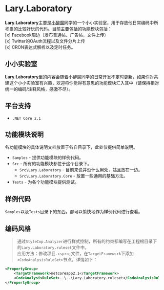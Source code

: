 # Lary.Laboratory
**Lary.Laboratory**主要是[小醉魔](https://lary.me)同学的一个小小实验室，用于存放他日常编码中所积累的比较好玩的代码。目前主要包括的功能模块包括：  
[x] Facebook周边（发布普通帖、广告帖，文件上传）  
[x] Twitter的OAuth流程以及文件分片上传  
[x] CRON表达式解析以及定时任务。  

## 小小实验室
**Lary.Laboratory**里的内容会随着小醉魔同学的日常开发不定时更新，如果你对共建这个小小实验室有兴趣，欢迎将你觉得有意思的功能模块汇入其中（请保持相对统一的编码/注释风格，感激不尽）。  

## 平台支持
* `.NET Core 2.1`

## 功能模块说明
各功能模块的具体说明文档放置于各自目录下，此处仅提供简单说明。
* `Samples` - 提供功能模块的样例代码。
* `Src` - 所有的功能模块都位于这个目录下。
  * `Src\Lary.Laboratory` - 目前来说并没什么用处，姑且放在一边。
  * `Src\Lary.Laboratory.Core` - 放置一些通用的基础方法。
* `Tests` - 为各个功能模块提供测试。

## 样例代码
`Samples`以及`Tests`目录下的东西，都可以愉快地作为样例代码进行查看。

## 编码风格
> 通过`StyleCop.Analyzer`进行样式控制，所有的约束都编写在工程根目录下的`Lary.Laboratory.ruleset`文件中。  
> 应用方法：修改项目`.csproj`文件，在`TargetFramework`下添加`<CodeAnalysisRuleSet>`节点，详情如下：
```xml
<PropertyGroup>
    <TargetFramework>netcoreapp2.1</TargetFramework>
    <CodeAnalysisRuleSet>..\..\Lary.Laboratory.ruleset</CodeAnalysisRuleSet>
</PropertyGroup>
```

